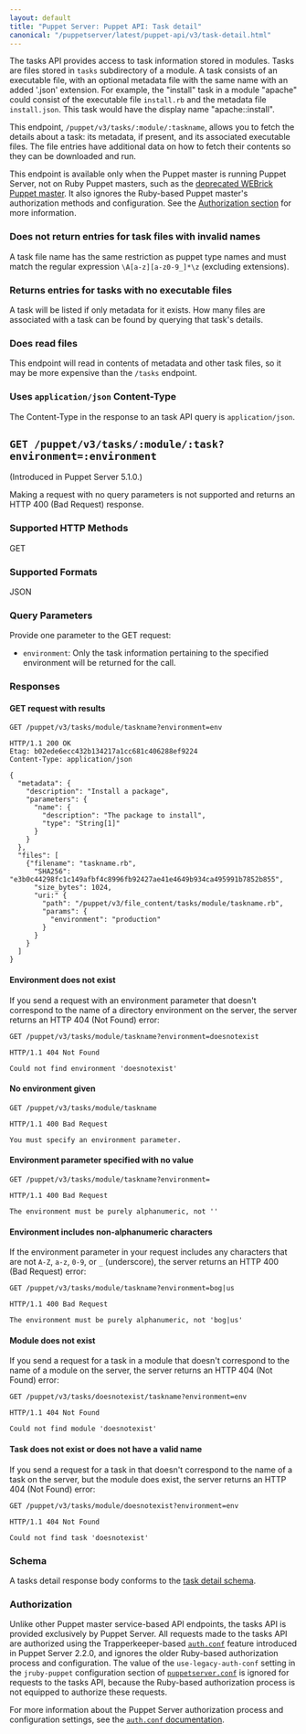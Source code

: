 ```yaml
---
layout: default
title: "Puppet Server: Puppet API: Task detail"
canonical: "/puppetserver/latest/puppet-api/v3/task-detail.html"
---
```


[deprecated WEBrick Puppet master]: https://docs.puppet.com/puppet/latest/reference/services_master_webrick.html
[`environment_timeout`]: https://docs.puppet.com/puppet/latest/reference/config_file_environment.html#environmenttimeout

[`auth.conf`]: ../../config_file_auth.markdown
[`puppetserver.conf`]: ../../config_file_puppetserver.markdown

The tasks API provides access to task information stored in modules. Tasks are
files stored in `tasks` subdirectory of a module. A task consists of an
executable file, with an optional metadata file with the same name with an
added '.json' extension. For example, the "install" task in a module "apache" could
consist of the executable file `install.rb` and the metadata file
`install.json`. This task would have the display name "apache::install".

This endpoint, `/puppet/v3/tasks/:module/:taskname`, allows you to fetch the
details about a task: its metadata, if present, and its associated executable
files. The file entries have additional data on how to fetch their contents so
they can be downloaded and run.

This endpoint is available only when the Puppet master is running Puppet Server, not
on Ruby Puppet masters, such as the [deprecated WEBrick Puppet master][]. It also ignores
the Ruby-based Puppet master's authorization methods and configuration. See the
[Authorization section](#authorization) for more information.

### Does not return entries for task files with invalid names
A task file name has the same restriction as puppet type names and must match
the regular expression `\A[a-z][a-z0-9_]*\z` (excluding extensions).

### Returns entries for tasks with no executable files
A task will be listed if only metadata for it exists. How many files are
associated with a task can be found by querying that task's details.

### Does read files
This endpoint will read in contents of metadata and other task files, so it may
be more expensive than the `/tasks` endpoint.

### Uses `application/json` Content-Type

The Content-Type in the response to an task API query is
`application/json`.

## `GET /puppet/v3/tasks/:module/:task?environment=:environment`

(Introduced in Puppet Server 5.1.0.)

Making a request with no query parameters is not supported and returns an HTTP 400 (Bad
Request) response.

### Supported HTTP Methods

GET

### Supported Formats

JSON

### Query Parameters

Provide one parameter to the GET request:

* `environment`: Only the task information pertaining to the specified
environment will be returned for the call.

### Responses

#### GET request with results

```
GET /puppet/v3/tasks/module/taskname?environment=env

HTTP/1.1 200 OK
Etag: b02ede6ecc432b134217a1cc681c406288ef9224
Content-Type: application/json

{
  "metadata": {
    "description": "Install a package",
    "parameters": {
      "name": {
        "description": "The package to install",
        "type": "String[1]"
      }
    }
  },
  "files": [
    {"filename": "taskname.rb",
      "SHA256": "e3b0c44298fc1c149afbf4c8996fb92427ae41e4649b934ca495991b7852b855",
      "size_bytes": 1024,
      "uri:" {
        "path": "/puppet/v3/file_content/tasks/module/taskname.rb",
        "params": {
          "environment": "production"
        }
      }
    }
  ]
}
```

#### Environment does not exist

If you send a request with an environment parameter that doesn't correspond to the name of a
directory environment on the server, the server returns an HTTP 404 (Not Found) error:

```
GET /puppet/v3/tasks/module/taskname?environment=doesnotexist

HTTP/1.1 404 Not Found

Could not find environment 'doesnotexist'
```

#### No environment given

```
GET /puppet/v3/tasks/module/taskname

HTTP/1.1 400 Bad Request

You must specify an environment parameter.
```

#### Environment parameter specified with no value

```
GET /puppet/v3/tasks/module/taskname?environment=

HTTP/1.1 400 Bad Request

The environment must be purely alphanumeric, not ''
```

#### Environment includes non-alphanumeric characters

If the environment parameter in your request includes any characters that are
not `A-Z`, `a-z`, `0-9`, or `_` (underscore), the server returns an HTTP 400 (Bad Request) error:

```
GET /puppet/v3/tasks/module/taskname?environment=bog|us

HTTP/1.1 400 Bad Request

The environment must be purely alphanumeric, not 'bog|us'
```

#### Module does not exist

If you send a request for a task in a module that doesn't correspond to the
name of a module on the server, the server returns an HTTP 404 (Not Found)
error:

```
GET /puppet/v3/tasks/doesnotexist/taskname?environment=env

HTTP/1.1 404 Not Found

Could not find module 'doesnotexist'
```

#### Task does not exist or does not have a valid name

If you send a request for a task in that doesn't correspond to the name of a
task on the server, but the module does exist, the server returns an HTTP 404
(Not Found) error:

```
GET /puppet/v3/tasks/module/doesnotexist?environment=env

HTTP/1.1 404 Not Found

Could not find task 'doesnotexist'
```

### Schema

A tasks detail response body conforms to the
[task detail schema](./task_detail.json).

### Authorization

Unlike other Puppet master service-based API endpoints, the tasks API is
provided exclusively by Puppet Server. All requests made to the tasks API are
authorized using the Trapperkeeper-based [`auth.conf`][] feature introduced in
Puppet Server 2.2.0, and ignores the older Ruby-based authorization process and
configuration. The value of the `use-legacy-auth-conf` setting in the
`jruby-puppet` configuration section of [`puppetserver.conf`][] is ignored for
requests to the tasks API, because the Ruby-based authorization process is not
equipped to authorize these requests.

For more information about the Puppet Server authorization process and configuration
settings, see the [`auth.conf` documentation][`auth.conf`].

